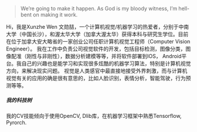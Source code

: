> We’re going to make it happen. As God is my bloody witness, I’m hell-bent on making it work.

Hi，我是Xunzhe Wen 文勋喆，一个计算机视觉/机器学习的热爱者，分别于中南大学（中国长沙），和渥太华大学（加拿大渥太华）获得本科与研究生学位。目前在位于加拿大安大略省的一家创业公司任职计算机视觉工程师（Computer Vision Engineer）。
我在工作中负责公司视觉软件的开发，包括目标检测，图像分类，图像配准（刚性与非刚性），数据分析建模等等，并将软件部署到IOS， Android平台。我自己的兴趣也是能学习和实现很多炫酷的机器学习算法，特别是计算机视觉方向，来解决现实问题。
视觉是人类感官中最直接地接受外界刺激，而与计算机视觉有关的应用的确是很有意思的，比如人脸识别，表情分析，智能驾驶，行为预测等等。


##### 我的科技树

我的CV技能倾向于使用OpenCV, Dlib库，在机器学习框架中熟悉Tensorflow, Pyrorch. 




